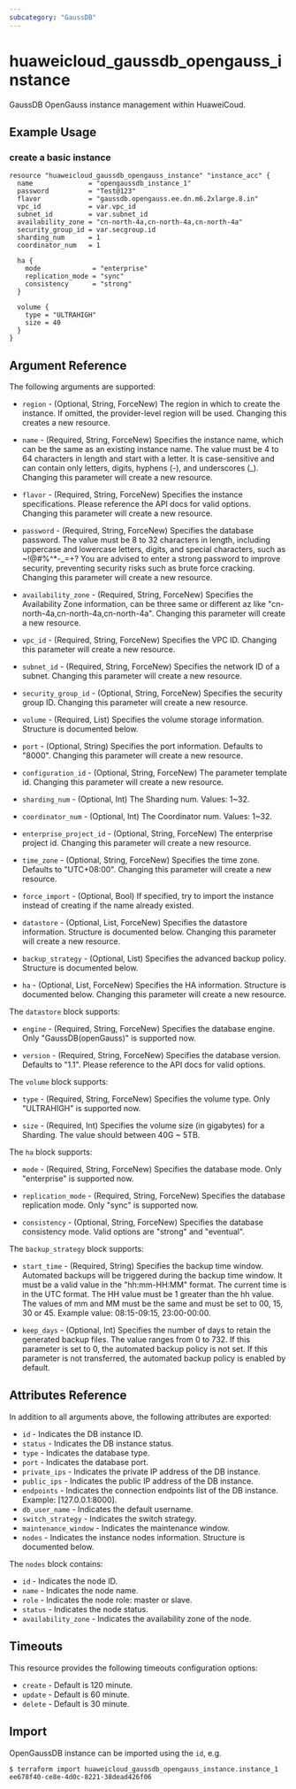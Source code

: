 ```yaml
---
subcategory: "GaussDB"
---
```


# huaweicloud\_gaussdb\_opengauss\_instance

GaussDB OpenGauss instance management within HuaweiCoud.

## Example Usage

### create a basic instance

```hcl
resource "huaweicloud_gaussdb_opengauss_instance" "instance_acc" {
  name              = "opengaussdb_instance_1"
  password          = "Test@123"
  flavor            = "gaussdb.opengauss.ee.dn.m6.2xlarge.8.in"
  vpc_id            = var.vpc_id
  subnet_id         = var.subnet_id
  availability_zone = "cn-north-4a,cn-north-4a,cn-north-4a"
  security_group_id = var.secgroup.id
  sharding_num      = 1
  coordinator_num   = 1

  ha {
    mode             = "enterprise"
    replication_mode = "sync"
    consistency      = "strong"
  }

  volume {
    type = "ULTRAHIGH"
    size = 40
  }
}
```

## Argument Reference

The following arguments are supported:

* `region` - (Optional, String, ForceNew) The region in which to create the instance. If omitted, the provider-level region will be used. Changing this creates a new resource.

* `name` - (Required, String, ForceNew) Specifies the instance name, which can be the same
  as an existing instance name. The value must be 4 to 64 characters in
  length and start with a letter. It is case-sensitive and can contain
  only letters, digits, hyphens (-), and underscores (_).
  Changing this parameter will create a new resource.

* `flavor` - (Required, String, ForceNew) Specifies the instance specifications. Please reference
  the API docs for valid options. Changing this parameter will create a new resource.

* `password` - (Required, String, ForceNew) Specifies the database password. The value must be 8 to 32 characters
  in length, including uppercase and lowercase letters, digits, and special characters,
  such as ~!@#%^*-_=+? You are advised to enter a strong password to improve security, preventing security risks
  such as brute force cracking.
  Changing this parameter will create a new resource.

* `availability_zone` -  (Required, String, ForceNew) Specifies the Availability Zone information, can be three same or
  different az like "cn-north-4a,cn-north-4a,cn-north-4a".
  Changing this parameter will create a new resource.

* `vpc_id` -  (Required, String, ForceNew) Specifies the VPC ID.
  Changing this parameter will create a new resource.

* `subnet_id` - (Required, String, ForceNew) Specifies the network ID of a subnet.
  Changing this parameter will create a new resource.

* `security_group_id` - (Optional, String, ForceNew) Specifies the security group ID.
  Changing this parameter will create a new resource.

* `volume` - (Required, List) Specifies the volume storage information. Structure is documented below.

* `port` - (Optional, String) Specifies the port information. Defaults to "8000".
  Changing this parameter will create a new resource.

* `configuration_id` - (Optional, String, ForceNew) The parameter template id.
  Changing this parameter will create a new resource.

* `sharding_num` - (Optional, Int) The Sharding num. Values: 1~32.

* `coordinator_num` - (Optional, Int) The Coordinator num. Values: 1~32.

* `enterprise_project_id` - (Optional, String, ForceNew) The enterprise project id.
  Changing this parameter will create a new resource.

* `time_zone` - (Optional, String, ForceNew) Specifies the time zone. Defaults to "UTC+08:00".
  Changing this parameter will create a new resource.

* `force_import` - (Optional, Bool) If specified, try to import the instance instead of creating if the name already existed.

* `datastore` - (Optional, List, ForceNew) Specifies the datastore information. Structure is documented below.
  Changing this parameter will create a new resource.

* `backup_strategy` - (Optional, List) Specifies the advanced backup policy. Structure is documented below.

* `ha` - (Optional, List, ForceNew) Specifies the HA information. Structure is documented below.
  Changing this parameter will create a new resource.

The `datastore` block supports:

* `engine` - (Required, String, ForceNew) Specifies the database engine. Only "GaussDB(openGauss)" is supported now.

* `version` - (Required, String, ForceNew) Specifies the database version. Defaults to "1.1". Please reference to the API docs for valid options.


The `volume` block supports:

* `type` - (Required, String, ForceNew) Specifies the volume type. Only "ULTRAHIGH" is supported now.

* `size` - (Required, Int) Specifies the volume size (in gigabytes) for a Sharding. The value should between 40G ~ 5TB.


The `ha` block supports:

* `mode` - (Required, String, ForceNew) Specifies the database mode. Only "enterprise" is supported now.

* `replication_mode` - (Required, String, ForceNew) Specifies the database replication mode. Only "sync" is supported now.

* `consistency` - (Optional, String, ForceNew) Specifies the database consistency mode. Valid options are "strong" and "eventual".


The `backup_strategy` block supports:

* `start_time` - (Required, String) Specifies the backup time window. Automated backups
  will be triggered during the backup time window. It must be a valid value in
  the "hh:mm-HH:MM" format. The current time is in the UTC format.
  The HH value must be 1 greater than the hh value. The values of mm and MM
  must be the same and must be set to 00, 15, 30 or 45. Example value: 08:15-09:15, 23:00-00:00.

* `keep_days` - (Optional, Int) Specifies the number of days to retain the generated
   backup files. The value ranges from 0 to 732.
   If this parameter is set to 0, the automated backup policy is not set.
   If this parameter is not transferred, the automated backup policy is enabled by default.

## Attributes Reference

In addition to all arguments above, the following attributes are exported:

* `id` - Indicates the DB instance ID.
* `status` - Indicates the DB instance status.
* `type` - Indicates the database type.
* `port` - Indicates the database port.
* `private_ips` - Indicates the private IP address of the DB instance.
* `public_ips` - Indicates the public IP address of the DB instance.
* `endpoints` - Indicates the connection endpoints list of the DB instance. Example: [127.0.0.1:8000].
* `db_user_name` - Indicates the default username.
* `switch_strategy` - Indicates the switch strategy.
* `maintenance_window` - Indicates the maintenance window.
* `nodes` - Indicates the instance nodes information. Structure is documented below.

The `nodes` block contains:

- `id` - Indicates the node ID.
- `name` - Indicates the node name.
- `role` - Indicates the node role: master or slave.
- `status` - Indicates the node status.
- `availability_zone` - Indicates the availability zone of the node.

## Timeouts
This resource provides the following timeouts configuration options:
- `create` - Default is 120 minute.
- `update` - Default is 60 minute.
- `delete` - Default is 30 minute.

## Import

OpenGaussDB instance can be imported using the `id`, e.g.

```
$ terraform import huaweicloud_gaussdb_opengauss_instance.instance_1 ee678f40-ce8e-4d0c-8221-38dead426f06
```

